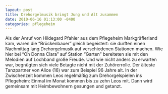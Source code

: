 ```yaml
---
layout: post
title: Drehorgelmusik bringt Jung und Alt zusammen
date: 2010-06-16 01:13:00 -0400
categories: pflegeheim
---
```

Als der Anruf von Hildegard Pfahler aus dem Pflegeheim Markgräflerland kam, waren die “Brückenbauer” gleich begeistert: sie durften einen Nachmittag lang Drehorgelmusik auf verschiedenen Stationen machen. Wie hier bei “Oh Donna Clara” auf Station “Garten” bereiteten sie mit den Melodien auf Lochband große Freude. Und wie nicht anders zu erwarten war, begnügten sich viele Betagte nicht mit der Zuhörerrolle. Der älteste Tanzpartner von Alice (16) war zum Beispiel 96 Jahre alt. In der Zwischenzeit kommen Leos regelmäßig zum Drehorgelspielen ins Pflegeheim: Einmal im Monat kommen bis zu zehn Leos mit. Dann wird gemeinsam mit Heimbewohnern gesungen und getanzt.